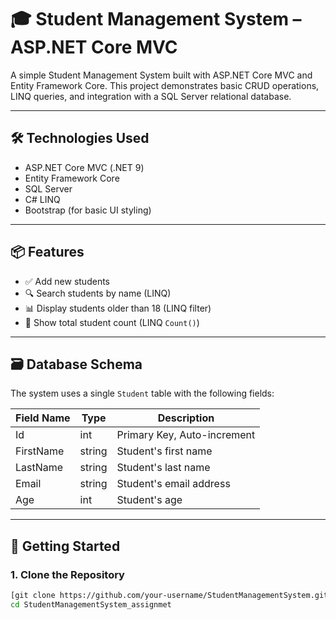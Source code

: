 # 🎓 Student Management System – ASP.NET Core MVC

A simple Student Management System built with ASP.NET Core MVC and Entity Framework Core. This project demonstrates basic CRUD operations, LINQ queries, and integration with a SQL Server relational database.

---

## 🛠️ Technologies Used

- ASP.NET Core MVC (.NET 9)
- Entity Framework Core
- SQL Server
- C# LINQ
- Bootstrap (for basic UI styling)

---

## 📦 Features

- ✅ Add new students
- 🔍 Search students by name (LINQ)
- 📊 Display students older than 18 (LINQ filter)
- 🔢 Show total student count (LINQ `Count()`)

---

## 🗃️ Database Schema

The system uses a single `Student` table with the following fields:

| Field Name  | Type     | Description                     |
|-------------|----------|---------------------------------|
| Id          | int      | Primary Key, Auto-increment     |
| FirstName   | string   | Student's first name            |
| LastName    | string   | Student's last name             |
| Email       | string   | Student's email address         |
| Age         | int      | Student's age                   |

---

## 🚀 Getting Started

### 1. Clone the Repository

```bash
[git clone https://github.com/your-username/StudentManagementSystem.git](https://github.com/basithalam/StudentManagementSystem_assignmet.git)
cd StudentManagementSystem_assignmet
